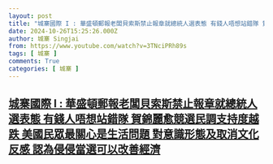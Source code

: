 ```yaml
---
layout: post
title: "城寨國際 I : 華盛頓郵報老闆貝索斯禁止報章就總統人選表態 有錢人唔想站錯隊 賀錦麗愈競選民調支持度越跌 美國民眾最關心是生活問題 對意識形態及取消文化反感 認為侵侵當選可以改善經濟"
date: 2024-10-26T15:25:26.000Z
author: 城寨 Singjai
from: https://www.youtube.com/watch?v=3TNciPRh89s
tags: [ 城寨 ]
comments: True
categories: [ 城寨 ]
---
```

<!--1729956326000-->
[城寨國際 I : 華盛頓郵報老闆貝索斯禁止報章就總統人選表態 有錢人唔想站錯隊 賀錦麗愈競選民調支持度越跌 美國民眾最關心是生活問題 對意識形態及取消文化反感 認為侵侵當選可以改善經濟](https://www.youtube.com/watch?v=3TNciPRh89s)
------

<div>

</div>
